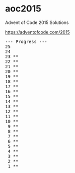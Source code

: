 # aoc2015

Advent of Code 2015 Solutions

https://adventofcode.com/2015
<pre>
--- Progress ---
25
24
23 **
22 **
21 **
20 **
19 **
18 **
17 **
16 **
15 **
14 **
13 **
12 **
11 **
10 **
 9 **
 8 **
 7 **
 6 **
 5 **
 4 **
 3 **
 2 **
 1 **
</pre>
